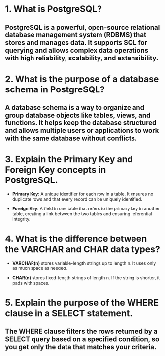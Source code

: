 # 1. What is PostgreSQL? 
## PostgreSQL is a powerful, open-source relational database management system (RDBMS) that stores and manages data. It supports SQL for querying and allows complex data operations with high reliability, scalability, and extensibility.
# 2. What is the purpose of a database schema in PostgreSQL?
## A database schema is a way to organize and group database objects like tables, views, and functions. It helps keep the database structured and allows multiple users or applications to work with the same database without conflicts.

# 3. Explain the Primary Key and Foreign Key concepts in PostgreSQL.

- **Primary Key**: A unique identifier for each row in a table. It ensures no duplicate rows and that every record can be uniquely identified.

- **Foreign Key**: A field in one table that refers to the primary key in another table, creating a link between the two tables and ensuring referential integrity.

# 4. What is the difference between the VARCHAR and CHAR data types?


- **VARCHAR(n)** stores variable-length strings up to length n. It uses only as much space as needed.

- **CHAR(n)** stores fixed-length strings of length n. If the string is shorter, it pads with spaces.

# 5. Explain the purpose of the WHERE clause in a SELECT statement.

## The WHERE clause filters the rows returned by a SELECT query based on a specified condition, so you get only the data that matches your criteria.



